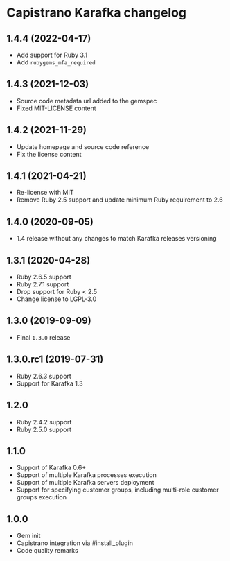 # Capistrano Karafka changelog

## 1.4.4 (2022-04-17)
- Add support for Ruby 3.1
- Add `rubygems_mfa_required`

## 1.4.3 (2021-12-03)
- Source code metadata url added to the gemspec
- Fixed MIT-LICENSE content

## 1.4.2 (2021-11-29)
- Update homepage and source code reference
- Fix the license content

## 1.4.1 (2021-04-21)
- Re-license with MIT
- Remove Ruby 2.5 support and update minimum Ruby requirement to 2.6

## 1.4.0 (2020-09-05)
- 1.4 release without any changes to match Karafka releases versioning

## 1.3.1 (2020-04-28)
- Ruby 2.6.5 support
- Ruby 2.7.1 support
- Drop support for Ruby < 2.5
- Change license to LGPL-3.0

## 1.3.0 (2019-09-09)
- Final `1.3.0` release

## 1.3.0.rc1 (2019-07-31)
- Ruby 2.6.3 support
- Support for Karafka 1.3

## 1.2.0
- Ruby 2.4.2 support
- Ruby 2.5.0 support

## 1.1.0
- Support of Karafka 0.6+
- Support of multiple Karafka processes execution
- Support of multiple Karafka servers deployment
- Support for specifying customer groups, including multi-role customer groups execution

## 1.0.0

- Gem init
- Capistrano integration via #install_plugin
- Code quality remarks
